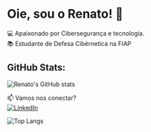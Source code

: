# Oie, sou o Renato! 👋

💻 Apaixonado por Cibersegurança e tecnologia.  
📚 Estudante de Defesa Cibérnetica na FIAP  

## GitHub Stats:
![Renato's GitHub stats](https://github-readme-stats.vercel.app/api?username=rendaperbyte&show_icons=true&theme=dark)

📫 Vamos nos conectar?  
[![LinkedIn](https://img.shields.io/badge/-LinkedIn-blue?style=flat&logo=Linkedin&logoColor=white)](https://www.linkedin.com/in/renato-sailer-a808aa300/)  


![Top Langs](https://github-readme-stats.vercel.app/api/top-langs/?username=rendaperbyte&layout=compact&theme=dark)
